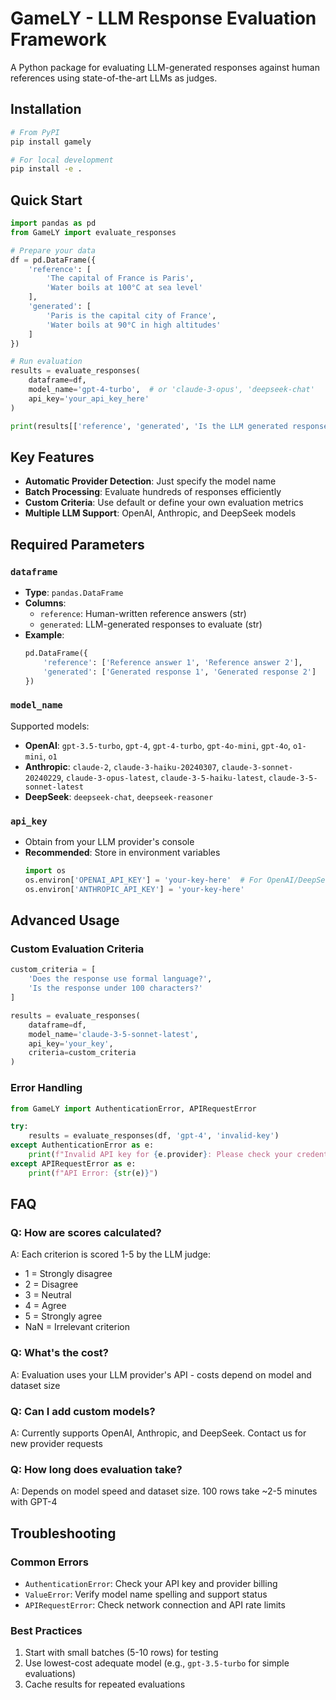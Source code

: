 # GameLY - LLM Response Evaluation Framework

A Python package for evaluating LLM-generated responses against human references using state-of-the-art LLMs as judges.

## Installation

```bash
# From PyPI
pip install gamely

# For local development
pip install -e .
```

## Quick Start

```python
import pandas as pd
from GameLY import evaluate_responses

# Prepare your data
df = pd.DataFrame({
    'reference': [
        'The capital of France is Paris',
        'Water boils at 100°C at sea level'
    ],
    'generated': [
        'Paris is the capital city of France',
        'Water boils at 90°C in high altitudes'
    ]
})

# Run evaluation
results = evaluate_responses(
    dataframe=df,
    model_name='gpt-4-turbo',  # or 'claude-3-opus', 'deepseek-chat'
    api_key='your_api_key_here'
)

print(results[['reference', 'generated', 'Is the LLM generated response accurate?']])
```

## Key Features

- **Automatic Provider Detection**: Just specify the model name
- **Batch Processing**: Evaluate hundreds of responses efficiently
- **Custom Criteria**: Use default or define your own evaluation metrics
- **Multiple LLM Support**: OpenAI, Anthropic, and DeepSeek models

## Required Parameters

### `dataframe`
- **Type**: `pandas.DataFrame`
- **Columns**:
  - `reference`: Human-written reference answers (str)
  - `generated`: LLM-generated responses to evaluate (str)
- **Example**:
  ```python
  pd.DataFrame({
      'reference': ['Reference answer 1', 'Reference answer 2'],
      'generated': ['Generated response 1', 'Generated response 2']
  })
  ```

### `model_name`
Supported models:
- **OpenAI**: `gpt-3.5-turbo`, `gpt-4`, `gpt-4-turbo`, `gpt-4o-mini`, `gpt-4o`, `o1-mini`, `o1`
- **Anthropic**: `claude-2`, `claude-3-haiku-20240307`, `claude-3-sonnet-20240229`, `claude-3-opus-latest`, `claude-3-5-haiku-latest`, `claude-3-5-sonnet-latest`
- **DeepSeek**: `deepseek-chat`, `deepseek-reasoner`

### `api_key`
- Obtain from your LLM provider's console
- **Recommended**: Store in environment variables
  ```python
  import os
  os.environ['OPENAI_API_KEY'] = 'your-key-here'  # For OpenAI/DeepSeek
  os.environ['ANTHROPIC_API_KEY'] = 'your-key-here'
  ```

## Advanced Usage

### Custom Evaluation Criteria
```python
custom_criteria = [
    'Does the response use formal language?',
    'Is the response under 100 characters?'
]

results = evaluate_responses(
    dataframe=df,
    model_name='claude-3-5-sonnet-latest',
    api_key='your_key',
    criteria=custom_criteria
)
```

### Error Handling
```python
from GameLY import AuthenticationError, APIRequestError

try:
    results = evaluate_responses(df, 'gpt-4', 'invalid-key')
except AuthenticationError as e:
    print(f"Invalid API key for {e.provider}: Please check your credentials")
except APIRequestError as e:
    print(f"API Error: {str(e)}")
```

## FAQ

### Q: How are scores calculated?
A: Each criterion is scored 1-5 by the LLM judge:
- 1 = Strongly disagree
- 2 = Disagree
- 3 = Neutral
- 4 = Agree
- 5 = Strongly agree
- NaN = Irrelevant criterion

### Q: What's the cost?
A: Evaluation uses your LLM provider's API - costs depend on model and dataset size

### Q: Can I add custom models?
A: Currently supports OpenAI, Anthropic, and DeepSeek. Contact us for new provider requests

### Q: How long does evaluation take?
A: Depends on model speed and dataset size. 100 rows take ~2-5 minutes with GPT-4

## Troubleshooting

### Common Errors
- `AuthenticationError`: Check your API key and provider billing
- `ValueError`: Verify model name spelling and support status
- `APIRequestError`: Check network connection and API rate limits

### Best Practices
1. Start with small batches (5-10 rows) for testing
2. Use lowest-cost adequate model (e.g., `gpt-3.5-turbo` for simple evaluations)
3. Cache results for repeated evaluations
